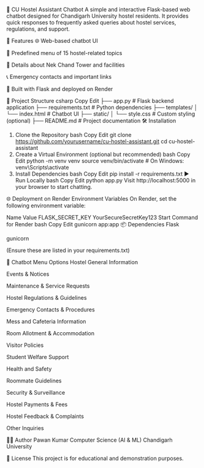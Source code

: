 🏨 CU Hostel Assistant Chatbot
A simple and interactive Flask-based web chatbot designed for Chandigarh University hostel residents. It provides quick responses to frequently asked queries about hostel services, regulations, and support.

🚀 Features
🌐 Web-based chatbot UI

🤖 Predefined menu of 15 hostel-related topics

🏢 Details about Nek Chand Tower and facilities

📞 Emergency contacts and important links

🧠 Built with Flask and deployed on Render

📁 Project Structure
csharp
Copy
Edit
├── app.py                  # Flask backend application
├── requirements.txt        # Python dependencies
├── templates/
│   └── index.html          # Chatbot UI
├── static/
│   └── style.css           # Custom styling (optional)
├── README.md               # Project documentation
🛠️ Installation
1. Clone the Repository
bash
Copy
Edit
git clone https://github.com/yourusername/cu-hostel-assistant.git
cd cu-hostel-assistant
2. Create a Virtual Environment (optional but recommended)
bash
Copy
Edit
python -m venv venv
source venv/bin/activate  # On Windows: venv\Scripts\activate
3. Install Dependencies
bash
Copy
Edit
pip install -r requirements.txt
▶️ Run Locally
bash
Copy
Edit
python app.py
Visit http://localhost:5000 in your browser to start chatting.

🌐 Deployment on Render
Environment Variables
On Render, set the following environment variable:

Name	Value
FLASK_SECRET_KEY	YourSecureSecretKey123
Start Command for Render
bash
Copy
Edit
gunicorn app:app
📦 Dependencies
Flask

gunicorn

(Ensure these are listed in your requirements.txt)

💬 Chatbot Menu Options
Hostel General Information

Events & Notices

Maintenance & Service Requests

Hostel Regulations & Guidelines

Emergency Contacts & Procedures

Mess and Cafeteria Information

Room Allotment & Accommodation

Visitor Policies

Student Welfare Support

Health and Safety

Roommate Guidelines

Security & Surveillance

Hostel Payments & Fees

Hostel Feedback & Complaints

Other Inquiries

👨‍💻 Author
Pawan Kumar
Computer Science (AI & ML)
Chandigarh University

📄 License
This project is for educational and demonstration purposes.
